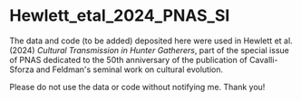 # Hewlett_etal_2024_PNAS_SI

The data and code (to be added) deposited here were used in Hewlett et al. (2024) <i>Cultural Transmission in Hunter Gatherers</i>, part of the special issue of PNAS dedicated to the 50th anniversary of the publication of Cavalli-Sforza and Feldman's seminal work on cultural evolution.

Please do not use the data or code without notifying me. Thank you!
